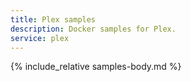 ```yaml
---
title: Plex samples
description: Docker samples for Plex.
service: plex
---
```



{% include_relative samples-body.md %}